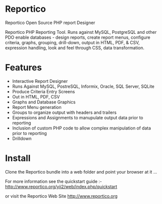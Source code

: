 # Reportico
Reportico Open Source PHP report Designer

Reportico PHP Reporting Tool. Runs against MySQL, PostgreSQL and other PDO enable databases - 
design reports, create report menus, configure criteria, graphs, grouping, drill-down, output in HTML, PDF, & CSV, expression handling, look and feel through CSS, data transformation.

# Features

- Interactive Report Designer
- Runs Against MySQL, PostreSQL, Informix, Oracle, SQL Server, SQLite
- Produce Criteria Entry Screens
- Out in HTML, PDF, CSV
- Graphs and Database Graphics
- Report Menu generation
- Groups to organize output with headers and trailers
- Expressions and Assignments to manupulate output data prior to reporting
- Inclusion of custom PHP code to allow complex manipulation of data prior to reporting
- Drilldown

# Install

Clone the Reportico bundle into a web folder and point your browser at it ...

For more information see the quickstart guide :-
http://www.reportico.org/yii2/web/index.php/quickstart

or visit the Reportico Web Site
http://www.reportico.org

